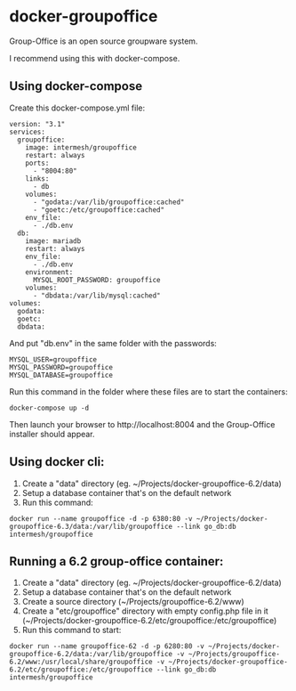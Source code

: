 docker-groupoffice
==================

Group-Office is an open source groupware system.

I recommend using this with docker-compose.


Using docker-compose
--------------------

Create this docker-compose.yml file:

````````````````````
version: "3.1"
services:
  groupoffice:
    image: intermesh/groupoffice
    restart: always
    ports:
      - "8004:80"
    links:
      - db
    volumes:
      - "godata:/var/lib/groupoffice:cached"
      - "goetc:/etc/groupoffice:cached"
    env_file:
      - ./db.env     
  db:
    image: mariadb
    restart: always    
    env_file:
      - ./db.env
    environment:
      MYSQL_ROOT_PASSWORD: groupoffice
    volumes:
      - "dbdata:/var/lib/mysql:cached"
volumes:
  godata:
  goetc:
  dbdata:
````````````````````

And put "db.env" in the same folder with the passwords:

``````````````````````````
MYSQL_USER=groupoffice
MYSQL_PASSWORD=groupoffice
MYSQL_DATABASE=groupoffice
``````````````````````````

Run this command in the folder where these files are to start the containers:

````````````````````
docker-compose up -d
````````````````````

Then launch your browser to http://localhost:8004 and the Group-Office installer should appear.


Using docker cli:
------------------------

1. Create a "data" directory (eg. ~/Projects/docker-groupoffice-6.2/data)
2. Setup a database container that's on the default network
3. Run this command:

````
docker run --name groupoffice -d -p 6380:80 -v ~/Projects/docker-groupoffice-6.3/data:/var/lib/groupoffice --link go_db:db intermesh/groupoffice
````


Running a 6.2 group-office container:
-------------------------------------

1. Create a "data" directory (eg. ~/Projects/docker-groupoffice-6.2/data)
2. Setup a database container that's on the default network
3. Create a source directory (~/Projects/groupoffice-6.2/www)
4. Create a "etc/groupoffice" directory with empty config.php file in it (~/Projects/docker-groupoffice-6.2/etc/groupoffice:/etc/groupoffice)
5. Run this command to start:

```
docker run --name groupoffice-62 -d -p 6280:80 -v ~/Projects/docker-groupoffice-6.2/data:/var/lib/groupoffice -v ~/Projects/groupoffice-6.2/www:/usr/local/share/groupoffice -v ~/Projects/docker-groupoffice-6.2/etc/groupoffice:/etc/groupoffice --link go_db:db intermesh/groupoffice
```
